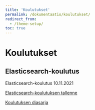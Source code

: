 ```yaml
---
title: 'Koulutukset'
permalink: /dokumentaatio/koulutukset/
redirect_from:
  - /theme-setup/
toc: true
---
```


# Koulutukset

## Elasticsearch-koulutus

Elasticsearch-koulutus 10.11.2021

[Elasticsearch-koulutuksen tallenne](https://youtu.be/_V-N8MiyflA)

[Koulutuksen diasarja](https://github.com/KohaSuomi/kohasuomi.github.io/blob/master/assets/files/docs/Koulutukset/Tiedonhaku_Elasticsearchilla.pdf)

